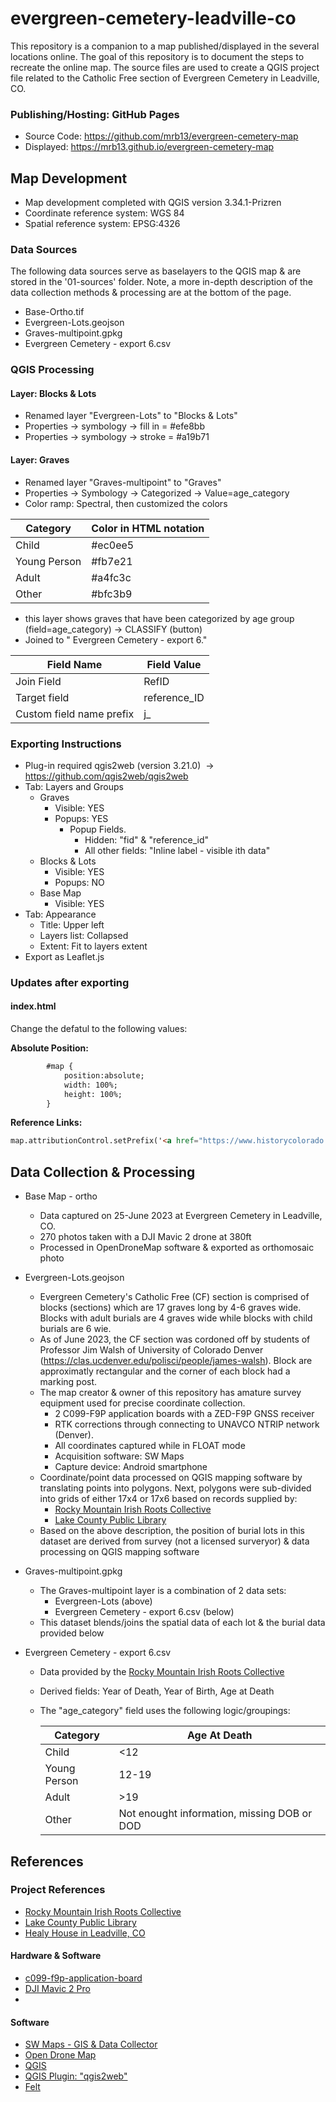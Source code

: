  # evergreen-cemetery-leadville-co

This repository is a companion to a map published/displayed in the several locations online. The goal of this repository is to document the steps to recreate the online map. The source files are used to create a QGIS project file related to the Catholic Free section of Evergreen Cemetery in Leadville, CO. 

### Publishing/Hosting: GitHub Pages
- Source Code: https://github.com/mrb13/evergreen-cemetery-map
- Displayed: https://mrb13.github.io/evergreen-cemetery-map


## Map Development 
- Map development completed with QGIS version 3.34.1-Prizren
- Coordinate reference system:  WGS 84
- Spatial reference system: EPSG:4326


### Data Sources


The following data sources serve as baselayers to the QGIS map & are stored in the '01-sources' folder. Note, a more in-depth description of the data collection methods & processing are at the bottom of the page.

- Base-Ortho.tif
- Evergreen-Lots.geojson
- Graves-multipoint.gpkg
- Evergreen Cemetery - export 6.csv

### QGIS Processing

#### Layer: Blocks & Lots
- Renamed layer "Evergreen-Lots" to "Blocks & Lots"
- Properties -> symbology -> fill in = #efe8bb
- Properties -> symbology -> stroke = #a19b71

#### Layer: Graves
- Renamed layer "Graves-multipoint" to "Graves"
- Properties -> Symbology -> Categorized -> Value=age_category
- Color ramp: Spectral, then customized the colors

| Category | Color in HTML notation |
 | -- | -- |
 | Child | #ec0ee5  |
 | Young Person | #fb7e21  |
 | Adult | #a4fc3c |
 | Other | #bfc3b9  |
		
- this layer shows graves that have been categorized by age group (field=age_category) -> CLASSIFY (button)
 - Joined to " Evergreen Cemetery - export 6."
	
| Field Name 	| Field Value    |
| --- | --- |
|Join Field 	|RefID    |
|Target field |   reference_ID  |
|Custom field name prefix |j_     |          

### Exporting Instructions

- Plug-in required qgis2web (version 3.21.0)  -> https://github.com/qgis2web/qgis2web
- Tab: Layers and Groups
	- Graves 
		- Visible: YES
		- Popups: YES
			- Popup Fields. 
				- Hidden: "fid" & "reference_id"
				- All other fields: "Inline label - visible ith data"
	- Blocks & Lots
		- Visible: YES
		- Popups: NO
	- Base Map
		- Visible: YES
- Tab: Appearance
	- Title: Upper left
	- Layers list: Collapsed
	- Extent: Fit to layers extent
- Export as Leaflet.js

### Updates after exporting

#### index.html
Change the defatul to the following values: 

**Absolute Position:** 
```html
        #map {
            position:absolute;
            width: 100%;
            height: 100%;
        }
```

**Reference Links:** 
```html
map.attributionControl.setPrefix('<a href="https://www.historycolorado.org/healy-house-museum-dexter-cabin" title="Click here for link to Healy House in Leadville, CO">Healy House</a> &middot; <a href="https://github.com/tomchadwin/qgis2web" target="_blank">qgis2web</a> &middot; <a href="https://leafletjs.com" title="A JS library for interactive maps">Leaflet</a> &middot; <a href="https://qgis.org">QGIS</a>');
```



## Data Collection & Processing

- Base Map - ortho
    - Data captured on 25-June 2023 at Evergreen Cemetery in Leadville, CO.
    - 270 photos taken with a DJI Mavic 2 drone at 380ft
    - Processed in OpenDroneMap software & exported as orthomosaic photo
- Evergreen-Lots.geojson
    
    - Evergreen Cemetery's Catholic Free (CF) section is comprised of blocks (sections) which are 17 graves long by 4-6 graves wide. Blocks with adult burials are 4 graves wide while blocks with child burials are 6 wie.
    - As of June 2023, the CF section was cordoned off by students of Professor Jim Walsh of University of Colorado Denver (https://clas.ucdenver.edu/polisci/people/james-walsh). Block are approximatly rectangular and the corner of each block had a marking post.
    - The map creator & owner of this repository has amature survey equipment used for precise coordinate collection.
        - 2 C099-F9P application boards with a ZED-F9P GNSS receiver
        - RTK corrections through connecting to UNAVCO NTRIP network (Denver).
        - All coordinates captured while in FLOAT mode
        - Acquisition software: SW Maps
        - Capture device: Android smartphone
    - Coordinate/point data processed on QGIS mapping software by translating points into polygons. Next, polygons were sub-divided into grids of either 17x4 or 17x6 based on records supplied by:
        - [Rocky Mountain Irish Roots Collective](https://www.rockymountainirishrootscollective.org)
        - [Lake County Public Library](https://lakecountypubliclibrary.org/localhistory/cemeteryrecords)
    - Based on the above description, the position of burial lots in this dataset are derived from survey (not a licensed surveryor) & data processing on QGIS mapping software
- Graves-multipoint.gpkg
    
    - The Graves-multipoint layer is a combination of 2 data sets:
        - Evergreen-Lots (above)
        - Evergreen Cemetery - export 6.csv (below)
    - This dataset blends/joins the spatial data of each lot & the burial data provided below
- Evergreen Cemetery - export 6.csv
    
    - Data provided by the [Rocky Mountain Irish Roots Collective](https://www.rockymountainirishrootscollective.org)
        
    - Derived fields: Year of Death, Year of Birth, Age at Death
        
    - The "age_category" field uses the following logic/groupings:
        
        | Category | Age At Death |
        | --- | --- |
        | Child | <12 |
        | Young Person | 12-19 |
        | Adult | \>19 |
        | Other | Not enought information, missing DOB or DOD |
        

## References
### Project References
- [Rocky Mountain Irish Roots Collective](https://www.rockymountainirishrootscollective.org)
- [Lake County Public Library](https://lakecountypubliclibrary.org/localhistory/cemeteryrecords)
- [Healy House in Leadville, CO](https://www.historycolorado.org/healy-house-museum-dexter-cabin)

#### Hardware & Software
- [c099-f9p-application-board](https://www.u-blox.com/en/product/c099-f9p-application-board)
- [DJI Mavic 2 Pro](https://store.dji.com/product/mavic-2)
- 
#### Software
- [SW Maps - GIS & Data Collector](https://play.google.com/store/apps/details?id=np.com.softwel.swmaps&hl=en_US)
- [Open Drone Map](https://www.opendronemap.org/)
- [QGIS](https://qgis.org/)
- [QGIS Plugin: "qgis2web"](https://github.com/qgis2web/qgis2web)
- [Felt](felt.com)
